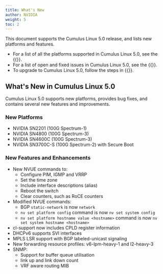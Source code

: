 ```yaml
---
title: What's New
author: NVIDIA
weight: 5
toc: 2
---
```

This document supports the Cumulus Linux 5.0 release, and lists new platforms and features.

- For a list of all the platforms supported in Cumulus Linux 5.0, see the {{<exlink url="www.nvidia.com/en-us/networking/ethernet-switching/hardware-compatibility-list/" text="Hardware Compatibility List (HCL)">}}.
- For a list of open and fixed issues in Cumulus Linux 5.0, see the {{<link title="Cumulus Linux 5.0 Release Notes" text="Cumulus Linux 5.0 Release Notes">}}.
- To upgrade to Cumulus Linux 5.0, follow the steps in {{<link url="Upgrading-Cumulus-Linux">}}.
<!-- vale off -->
## What's New in Cumulus Linux 5.0
<!-- vale on -->
Cumulus Linux 5.0 supports new platforms, provides bug fixes, and contains several new features and improvements.

### New Platforms

- NVIDIA SN2201 (100G Spectrum-1)
- NVIDIA SN4800 (100G Spectrum-3)
- NVIDIA SN4600C (100G Spectrum-3)
- NVIDIA SN3700C-S (100G Spectrum-2) with Secure Boot

### New Features and Enhancements

- New NVUE commands to:
  - Configure PIM, IGMP and VRRP
  - Set the time zone
  - Include interface descriptions (alias)
  - Reboot the switch
  - Clear counters, such as RoCE counters
- Modified NVUE commands:
  - BGP `static-network` is now `network`
  - `nv set platform config` command is now `nv set system config`
  - `nv set platform hostname value <hostname>` command is now `nv set system hostname <hostname>`
- cl-support now includes CPLD register information
- DHCPv6 supports SVI interfaces
- MPLS LSR support with BGP labeled-unicast signaling
- New forwarding resource profiles: v6-lpm-heavy-1 and l2-heavy-3
- SNMP:
  - Support for buffer queue utilisation
  - link up and link down count
  - VRF aware routing MIB